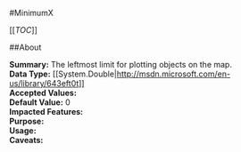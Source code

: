 #MinimumX

[[_TOC_]]

##About

**Summary:**  The leftmost limit for plotting objects on the map.   
**Data Type:** [[System.Double|http://msdn.microsoft.com/en-us/library/643eft0t]]  
**Accepted Values:**   
**Default Value:** 0  
**Impacted Features:**   
**Purpose:**   
**Usage:**   
**Caveats:**   

